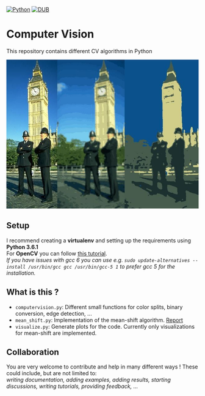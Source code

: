 [![Python](https://img.shields.io/badge/Python-3.6-green.svg)]() [![DUB](https://img.shields.io/dub/l/vibe-d.svg?style=flat-square)]()
# Computer Vision
This repository contains different CV algorithms in Python

![Header Image](report/header_1.jpeg)

## Setup
I recommend creating a **virtualenv** and setting up the requirements using **Python 3.6.1**  
For **OpenCV** you can follow [this tutorial](http://cyaninfinite.com/tutorials/installing-opencv-in-ubuntu-for-python-3/).  
*If you have issues with gcc 6 you can use e.g. `sudo update-alternatives --install /usr/bin/gcc gcc /usr/bin/gcc-5 1` to prefer gcc 5 for the installation.*

## What is this ?
  - `computervision.py`: Different small functions for color splits, binary conversion, edge detection, ...
  - `mean_shift.py`: Implementation of the mean-shift algorithm. [Report](https://docs.google.com/document/d/14Db6y4Svfljd8qHcTz2Z5DY7x0skYbF07nH6m83NyfM/edit?usp=sharing)
  - `visualize.py`: Generate plots for the code. Currently only visualizations for mean-shift are implemented.
  
## Collaboration
You are very welcome to contribute and help in many different ways ! These could include, but are not limited to:  
*writing documentation, adding examples, adding results, starting discussions, writing tutorials, providing feedback, ...*
